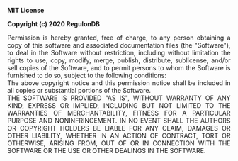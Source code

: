 **MIT License**

__Copyright (c) 2020 RegulonDB__

<div style="text-align: justify"> 
Permission is hereby granted, free of charge, to any person obtaining a copy
of this software and associated documentation files (the "Software"), to deal
in the Software without restriction, including without limitation the rights
to use, copy, modify, merge, publish, distribute, sublicense, and/or sell
copies of the Software, and to permit persons to whom the Software is
furnished to do so, subject to the following conditions:</div>

<div style="text-align: justify"> 
The above copyright notice and this permission notice shall be included in all
copies or substantial portions of the Software.
</div>
<div style="text-align: justify"> THE SOFTWARE IS PROVIDED "AS IS", WITHOUT WARRANTY OF ANY KIND, EXPRESS OR
IMPLIED, INCLUDING BUT NOT LIMITED TO THE WARRANTIES OF MERCHANTABILITY,
FITNESS FOR A PARTICULAR PURPOSE AND NONINFRINGEMENT. IN NO EVENT SHALL THE
AUTHORS OR COPYRIGHT HOLDERS BE LIABLE FOR ANY CLAIM, DAMAGES OR OTHER
LIABILITY, WHETHER IN AN ACTION OF CONTRACT, TORT OR OTHERWISE, ARISING FROM,
OUT OF OR IN CONNECTION WITH THE SOFTWARE OR THE USE OR OTHER DEALINGS IN THE
SOFTWARE.</div>


